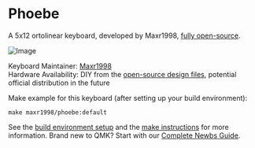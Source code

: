 # Phoebe
A 5x12 ortolinear keyboard, developed by Maxr1998, [fully open-source](https://github.com/Maxr1998/Phoebe_Keyboard).

![Image](https://i.imgur.com/zEZxqZC.jpg)

Keyboard Maintainer: [Maxr1998](https://github.com/Maxr1998)  
Hardware Availability: DIY from the [open-source design files](https://github.com/Maxr1998/Phoebe), potential official distribution in the future

Make example for this keyboard (after setting up your build environment):

    make maxr1998/phoebe:default

See the [build environment setup](https://docs.qmk.fm/#/getting_started_build_tools) and the [make instructions](https://docs.qmk.fm/#/getting_started_make_guide) for more information. Brand new to QMK? Start with our [Complete Newbs Guide](https://docs.qmk.fm/#/newbs).
